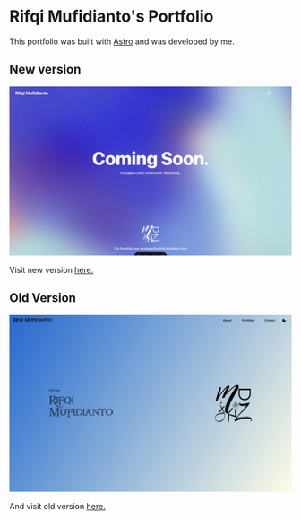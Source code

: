 # Rifqi Mufidianto's Portfolio
This portfolio was built with [Astro](https://astro.build/) and was developed by me.

## New version
<p align="center">
  <img src="screenshots/home.jpeg" />
</p>

Visit new version [here.](https://mufidz.my.id/)

## Old Version
<p align="center">
  <img src="screenshots/old.png" />
</p>

And visit old version [here.](https://mufiidz.github.io/)